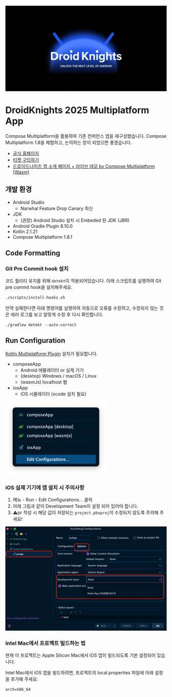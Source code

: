 ![header.png](docs/header.png)

# DroidKnights 2025 Multiplatform App

Compose Multiplatform을 활용하여 기존 컨퍼런스 앱을 재구성했습니다. Compose Multiplatform 1.8을 체험하고, 논의하는 장이 되었으면 좋겠습니다.
- [공식 홈페이지](https://www.droidknights.dev/)
- [티켓 구입하기](https://www.ticketa.co/events/1)
- [드로이드나이츠 앱 소개 페이지 + 라이브 데모 by Compose Multiplatform (Wasm)](https://droidknights.github.io/DroidKnightsApp/)

## 개발 환경
- Android Studio
  - Narwhal Feature Drop Canary 최신
- JDK
  - (권장) Android Studio 설치 시 Embeded 된 JDK (JBR)
- Android Gradle Plugin 8.10.0
- Kotlin 2.1.21
- Compose Multiplatform 1.8.1

## Code Formatting
### Git Pre Commit hook 설치
코드 퀄리티 유지를 위해 `detekt`이 적용되어있습니다. 아래 스크립트를 실행하여 Git pre commit hook을 설치해주세요.
```sh
./scripts/install-hooks.sh
```
만약 실패한다면 아래 명령어를 실행하여 자동으로 오류를 수정하고, 수정되지 않는 것은 에러 로그를 보고 알맞게 수정 후 다시 확인합니다.

```
./gradlew detekt --auto-correct
```

## Run Configuration

[Kotlin Multiplatform Plugin](https://plugins.jetbrains.com/plugin/14936-kotlin-multiplatform) 설치가 필요합니다.

- composeApp
  - Android 에뮬레이터 or 실제 기기
  - (desktop) Windows / macOS / Linux
  - (wasmJs) localhost 웹
- iosApp
  - iOS 시뮬레이터 (xcode 설치 필요)

![Run Configuration](docs/run-configuration.png)

### iOS 실제 기기에 앱 설치 시 주의사항

1. 메뉴 - Run - Edit Configurations... 클릭
2. 아래 그림과 같이 Development Team이 설정 되어 있어야 합니다.
3. ⚠️pr 작성 시 해당 값이 저장되는 `project.pbxproj`이 수정되지 않도록 주의해 주세요!

![ios-developer-team.png](docs/ios-developer-team.png)

### Intel Mac에서 프로젝트 빌드하는 법

현재 이 프로젝트는 Apple Silicon Mac에서 iOS 앱이 빌드되도록 기본 설정되어 있습니다.

Intel Mac에서 iOS 앱을 빌드하려면, 프로젝트의 local.properties 파일에 아래 설정을 추가해 주세요:

```properties
arch=X86_64
```
